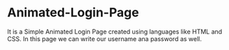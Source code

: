 # Animated-Login-Page
It is a Simple Animated Login Page created using languages like HTML and CSS. In this page we can write our username ana password as well.
